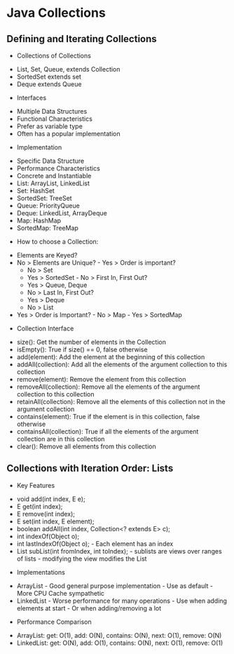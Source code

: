 Java Collections
================

Defining and Iterating Collections
----------------------------------
 * Collections of Collections
  - List, Set, Queue, extends Collection
  - SortedSet extends set
  - Deque extends Queue
 * Interfaces
  - Multiple Data Structures
  - Functional Characteristics
  - Prefer as variable type
  - Often has a popular implementation
 * Implementation
  - Specific Data Structure
  - Performance Characteristics
  - Concrete and Instantiable
  - List: ArrayList, LinkedList
  - Set: HashSet
  - SortedSet: TreeSet
  - Queue: PriorityQueue
  - Deque: LinkedList, ArrayDeque
  - Map: HashMap
  - SortedMap: TreeMap
 * How to choose a Collection:
  - Elements are Keyed?
   - No > Elements are Unique?
    - Yes > Order is important?
     - No > Set
     - Yes > SortedSet
    - No > First In, First Out?
     - Yes > Queue, Deque
     - No > Last In, First Out?
      - Yes > Deque
      - No > List
   - Yes > Order is Important?
    - No > Map
    - Yes > SortedMap
 * Collection Interface
  - size(): Get the number of elements in the Collection
  - isEmpty(): True if size() == 0, false otherwise
  - add(element): Add the element at the beginning of this collection
  - addAll(collection): Add all the elements of the argument collection to this collection
  - remove(element): Remove the element from this collection
  - removeAll(collection): Remove all the elements of the argument collection to this collection
  - retainAll(collection): Remove all the elements of this collection not in the argument collection
  - contains(element): True if the element is in this collection, false otherwise
  - containsAll(collection): True if all the elements of the argument collection are in this collection
  - clear(): Remove all elements from this collection

Collections with Iteration Order: Lists
---------------------------------------
  * Key Features
   - void add(int index, E e);
   - E get(int index);
   - E remove(int index);
   - E set(int index, E element);
   - boolean addAll(int index, Collection<? extends E> c);
   - int indexOf(Object o);
   - int lastIndexOf(Object o);
    - Each element has an index
   - List<E> subList(int fromIndex, int toIndex);
    - sublists are views over ranges of lists
    - modifying the view modifies the List
  * Implementations
   - ArrayList
    - Good general purpose implementation
    - Use as default
    - More CPU Cache sympathetic
   - LinkedList
    - Worse performance for many operations
    - Use when adding elements at start
    - Or when adding/removing a lot
  * Performance Comparison
   - ArrayList: get: O(1), add: O(N), contains: O(N), next: O(1), remove: O(N) 
   - LinkedList: get: O(N), add: O(1), contains: O(N), next: O(1), remove: O(1)


